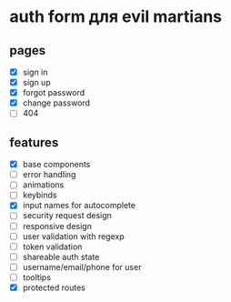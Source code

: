 # auth form для evil martians

## pages
* [x] sign in 
* [x] sign up 
* [x] forgot password 
* [x] change password 
* [ ] 404 
## features
* [x] base components 
* [ ] error handling 
* [ ] animations 
* [ ] keybinds 
* [x] input names for autocomplete 
* [ ] security request design 
* [ ] responsive design 
* [ ] user validation with regexp 
* [ ] token validation 
* [ ] shareable auth state 
* [ ] username/email/phone for user 
* [ ] tooltips 
* [x] protected routes